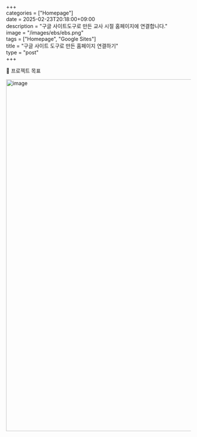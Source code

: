 +++  
categories = ["Homepage"]  
date = 2025-02-23T20:18:00+09:00  
description = "구글 사이트도구로 만든 교사 시절 홈페이지에 연결합니다."  
image = "/images/ebs/ebs.png"  
tags = ["Homepage", "Google Sites"]  
title = "구글 사이트 도구로 만든 홈페이지 연결하기"  
type = "post"  
+++  

🚀 프로젝트 목표

[<img width="961" alt="image" src="https://github.com/user-attachments/assets/eec6548d-c2fd-4e62-bf5e-f15c1910a235" />](https://sites.google.com/view/mtinet)
